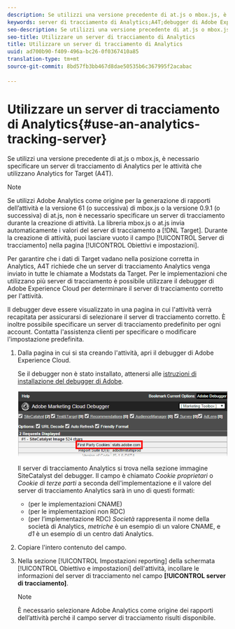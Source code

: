 ```yaml
---
description: Se utilizzi una versione precedente di at.js o mbox.js, è necessario specificare un server di tracciamento di Analytics per le attività che utilizzano Analytics for Target (A4T).
keywords: server di tracciamento di Analytics;A4T;debugger di Adobe Experience Cloud;fonte di reportistica
seo-description: Se utilizzi una versione precedente di at.js o mbox.js, è necessario specificare un server di tracciamento di Analytics per le attività che utilizzano Analytics for Target (A4T).
seo-title: Utilizzare un server di tracciamento di Analytics
title: Utilizzare un server di tracciamento di Analytics
uuid: ad700b90-f409-496a-bc26-0f0367410a85
translation-type: tm+mt
source-git-commit: 8bd57fb3bb467d8dae50535b6c367995f2acabac

---
```



# Utilizzare un server di tracciamento di Analytics{#use-an-analytics-tracking-server}

Se utilizzi una versione precedente di at.js o mbox.js, è necessario specificare un server di tracciamento di Analytics per le attività che utilizzano Analytics for Target (A4T).

>[!NOTE]
>
>Se utilizzi Adobe Analytics come origine per la generazione di rapporti dell’attività e la versione 61 (o successiva) di mbox.js o la versione 0.9.1 (o successiva) di at.js, non è necessario specificare un server di tracciamento durante la creazione di attività. La libreria mbox.js o at.js invia automaticamente i valori del server di tracciamento a [!DNL Target]. Durante la creazione di attività, puoi lasciare vuoto il campo [!UICONTROL Server di tracciamento] nella pagina [!UICONTROL Obiettivi e impostazioni].

Per garantire che i dati di Target vadano nella posizione corretta in Analytics, A4T richiede che un server di tracciamento Analytics venga inviato in tutte le chiamate a Modstats da Target. Per le implementazioni che utilizzano più server di tracciamento è possibile utilizzare il debugger di Adobe Experience Cloud per determinare il server di tracciamento corretto per l'attività.

Il debugger deve essere visualizzato in una pagina in cui l'attività verrà recapitata per assicurarsi di selezionare il server di tracciamento corretto. È inoltre possibile specificare un server di tracciamento predefinito per ogni account. Contatta l'assistenza clienti per specificare o modificare l'impostazione predefinita.

1. Dalla pagina in cui si sta creando l'attività, apri il debugger di Adobe Experience Cloud.

   Se il debugger non è stato installato, attenersi alle [istruzioni di installazione del debugger di Adobe](https://marketing.adobe.com/resources/help/en_US/sc/implement/debugger_install.html).

   ![](assets/Screen_DebuggerTrackServ.png)

   Il server di tracciamento Analytics si trova nella sezione immagine SiteCatalyst del debugger. Il campo è chiamato *Cookie proprietari* o *Cookie di terze parti* a seconda dell'implementazione e il valore del server di tracciamento Analytics sarà in uno di questi formati:

   * (per le implementazioni CNAME)
   * (per le implementazioni non RDC)
   * (per l’implementazione RDC)
   *Società* rappresenta il nome della società di Analytics, *metriche* è un esempio di un valore CNAME, e *d1* è un esempio di un centro dati Analytics.
1. Copiare l'intero contenuto del campo.
1. Nella sezione [!UICONTROL Impostazioni reporting] della schermata [!UICONTROL Obiettivo e impostazioni] dell'attività, incollare le informazioni del server di tracciamento nel campo **[!UICONTROL server di tracciamento]**.

   >[!NOTE]
   >
   >È necessario selezionare Adobe Analytics come origine dei rapporti dell’attività perché il campo server di tracciamento risulti disponibile.

